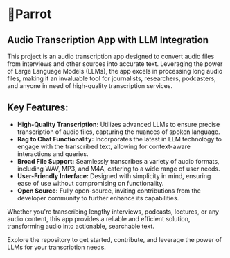 # 🦜Parrot

## **Audio Transcription App with LLM Integration**

This project is an audio transcription app designed to convert audio files from interviews and other sources into accurate text. Leveraging the power of Large Language Models (LLMs), the app excels in processing long audio files, making it an invaluable tool for journalists, researchers, podcasters, and anyone in need of high-quality transcription services.

## **Key Features:**

*   **High-Quality Transcription:** Utilizes advanced LLMs to ensure precise transcription of audio files, capturing the nuances of spoken language.
*   **Rag to Chat Functionality:** Incorporates the latest in LLM technology to engage with the transcribed text, allowing for context-aware interactions and queries.
*   **Broad File Support:** Seamlessly transcribes a variety of audio formats, including WAV, MP3, and M4A, catering to a wide range of user needs.
*   **User-Friendly Interface:** Designed with simplicity in mind, ensuring ease of use without compromising on functionality.
*   **Open Source:** Fully open-source, inviting contributions from the developer community to further enhance its capabilities.

Whether you're transcribing lengthy interviews, podcasts, lectures, or any audio content, this app provides a reliable and efficient solution, transforming audio into actionable, searchable text.

Explore the repository to get started, contribute, and leverage the power of LLMs for your transcription needs.
